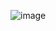 ![image](https://github.com/GaetanoMar96/ecommerce-microservices/assets/87852228/ce395136-8717-4b0d-b1d9-b66b534c4d52)

